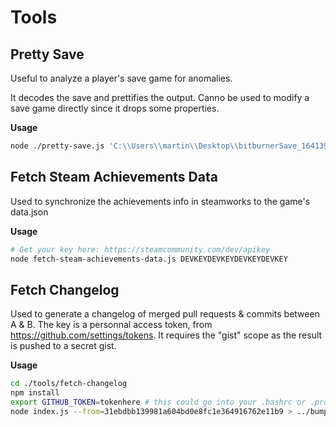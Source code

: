# Tools

## Pretty Save

Useful to analyze a player's save game for anomalies.

It decodes the save and prettifies the output. Canno be used to modify a save game directly since it drops some properties.

**Usage**
```sh
node ./pretty-save.js 'C:\\Users\\martin\\Desktop\\bitburnerSave_1641395736_BN12x14.json' 'C:\\Users\\martin\\Desktop\\pretty.json'
```

## Fetch Steam Achievements Data

Used to synchronize the achievements info in steamworks to the game's data.json

**Usage**
```sh
# Get your key here: https://steamcommunity.com/dev/apikey
node fetch-steam-achievements-data.js DEVKEYDEVKEYDEVKEYDEVKEY
```

## Fetch Changelog

Used to generate a changelog of merged pull requests & commits between A & B.
The key is a personnal access token, from https://github.com/settings/tokens.
It requires the "gist" scope as the result is pushed to a secret gist.

**Usage**
```sh
cd ./tools/fetch-changelog
npm install
export GITHUB_TOKEN=tokenhere # this could go into your .bashrc or .profile etc.
node index.js --from=31ebdbb139981a604bd0e8fc1e364916762e11b9 > ../bump-version/changes.md
```
